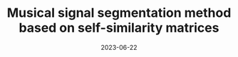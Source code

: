 ---
title: "Musical signal segmentation method based on self-similarity matrices"
collection: publications
category: conferences
permalink: /publication/2023-6-22-musical-signal-segmentation
# excerpt: 'This paper is about fixing template issue #693.'
date: 2023-06-22
venue: '67th Conference on Electrical, Electronic, and Computing Engineering ETRAN'
paperurl: 'https://www.etran.rs/2023/E_ZBORNIK_ETRAN_2023/ETRAN23_RADOVI/AK1.3.pdf'
citation: 'M. Ratković, <b>M. Marijan</b>, T. Miljković, M. Bjelić, &quot;Musical signal segmentation method based on self-similarity matrices&quot; <i>67th Conference on Electrical, Electronic, and Computing Engineering ETRAN</i>.'
---